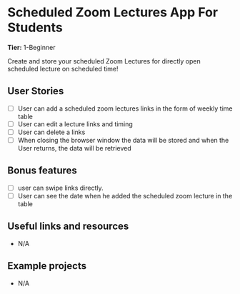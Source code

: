 # Scheduled Zoom Lectures App For Students

**Tier:** 1-Beginner

Create and store your scheduled Zoom Lectures for directly open scheduled lecture on scheduled time!

## User Stories

-   [ ] User can add a scheduled zoom lectures links in the form of weekly time table
-   [ ] User can edit a lecture links and timing
-   [ ] User can delete a links
-   [ ] When closing the browser window the data will be stored and when the User returns, the data will be retrieved

## Bonus features

-   [ ] user can swipe links directly.
-   [ ] User can see the date when he added the scheduled zoom lecture in the table

## Useful links and resources

-   N/A

## Example projects

-   N/A
